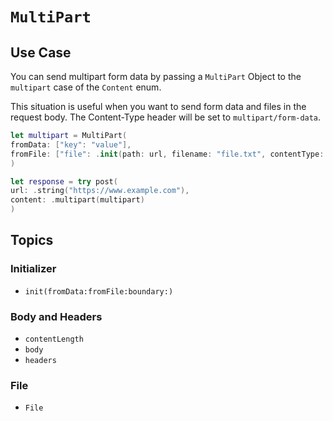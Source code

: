 # ``MultiPart``

## Use Case

You can send multipart form data by passing a `MultiPart` Object to the `multipart` case of the `Content` enum.

This situation is useful when you want to send form data and files in the request body. The Content-Type header will be set to `multipart/form-data`.

```swift
let multipart = MultiPart(
fromData: ["key": "value"],
fromFile: ["file": .init(path: url, filename: "file.txt", contentType: "text/plain")]
)

let response = try post(
url: .string("https://www.example.com"),
content: .multipart(multipart)
)
```

## Topics

### Initializer

- ``init(fromData:fromFile:boundary:)``

### Body and Headers

- ``contentLength``
- ``body``
- ``headers``

### File

- ``File``
